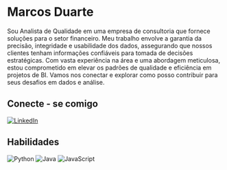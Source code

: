 # Marcos Duarte
Sou Analista de Qualidade em uma empresa de consultoria que fornece soluções para o setor financeiro. Meu trabalho envolve a garantia da precisão, integridade e usabilidade dos dados, assegurando que nossos clientes tenham informações confiáveis para tomada de decisões estratégicas. Com vasta experiência na área e uma abordagem meticulosa, estou comprometido em elevar os padrões de qualidade e eficiência em projetos de BI. Vamos nos conectar e explorar como posso contribuir para seus desafios em dados e análise.

## Conecte - se comigo
[![LinkedIn](https://img.shields.io/badge/LinkedIn-000?style=for-the-badge&logo=linkedin&logoColor=0E76A8)](https://www.linkedin.com/in/mduarte90/)


## Habilidades
![Python](https://img.shields.io/badge/Python-000?style=for-the-badge&logo=python)
![Java](https://img.shields.io/badge/Java-000?style=for-the-badge&logo=java)
![JavaScript](https://img.shields.io/badge/JavaScript-000?style=for-the-badge&logo=javascript)

